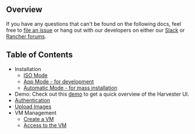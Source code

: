 ## Overview

If you have any questions that can't be found on the following docs, feel free to [file an issue](https://github.com/rancher/harvester/issues/new/choose)
or hang out with our developers on either our [Slack](https://slack.rancher.io/) or [Rancher forums](https://forums.rancher.com/).

## Table of Contents

- Installation
  * [ISO Mode](./iso-installation.md)
  * [App Mode - for development](./app-mode-installation.md)
  * [Automatic Mode - for mass installation](./automatic-installation.md)
- Demo: Check out this [demo](https://youtu.be/wVBXkS1AgHg) to get a quick overview of the Harvester UI.
- [Authentication](./authentication.md)
- [Upload Images](./upload-image.md)
- VM Management
  * [Create a VM](./create-vm.md)
  * [Access to the VM](./access-to-the-vm.md)
